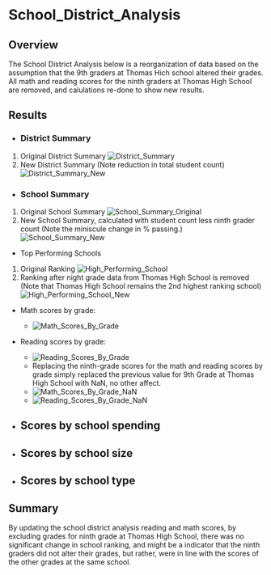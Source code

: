 # School_District_Analysis
 ## Overview
The School District Analysis below is a reorganization of data based on the assumption that the 9th graders at Thomas Hich school altered their grades. All math and reading scores for the ninth graders at Thomas High School are removed, and calulations re-done to show new results.

 ## Results 
- ### District Summary
 1) Original District Summary 
 ![District_Summary](https://user-images.githubusercontent.com/90797036/137644573-016f4cdc-9fec-46f3-b08f-6f5af4737622.png)
 2) New District Summary (Note reduction in total student count)
 ![District_Summary_New](https://user-images.githubusercontent.com/90797036/137644763-5decdf33-1b07-4873-819d-4bd06805d183.png)

- ### School Summary
 1) Original School Summary
 ![School_Summary_Original](https://user-images.githubusercontent.com/90797036/137647682-aa7c453e-a577-445b-a6d2-e3b0c80db2dd.png)
 2) New School Summary, calculated with student count less ninth grader count  (Note the miniscule change in % passing.)
 ![School_Summary_New](https://user-images.githubusercontent.com/90797036/137645719-d890c60e-7719-45b0-8e67-0889cdb9c66c.png)

 - Top Performing Schools
 1) Original Ranking
 ![High_Performing_School](https://user-images.githubusercontent.com/90797036/137647726-5fc74b2e-1b49-48ac-afe9-7033ac3870ea.png)
 2) Ranking after night grade data from Thomas High School is removed  (Note that Thomas High School remains the 2nd highest ranking school)
 ![High_Performing_School_New](https://user-images.githubusercontent.com/90797036/137647429-4c2b2940-4008-4c19-bba4-059159b078cd.png)

 - Math scores by grade:
   - ![Math_Scores_By_Grade](https://user-images.githubusercontent.com/90797036/137648042-1d4b2ade-0e30-4aac-a882-264de16cefe3.png)
 - Reading scores by grade:
   - ![Reading_Scores_By_Grade](https://user-images.githubusercontent.com/90797036/137648045-6da7ac01-0126-4220-a5d4-ae91107c36b0.png)
   - Replacing the ninth-grade scores for the math and reading scores by grade simply replaced the previous value for 9th Grade at Thomas High School with NaN, no other affect.
   - ![Math_Scores_By_Grade_NaN](https://user-images.githubusercontent.com/90797036/137648240-15777c3a-8523-4dc7-989a-ae268ae358ee.png)
   - ![Reading_Scores_By_Grade_NaN](https://user-images.githubusercontent.com/90797036/137648241-1a00e619-95fa-4562-9b0c-668f3d92d1d4.png)

- Scores by school spending
   - 
- Scores by school size
   - 
- Scores by school type
   - 
## Summary
By updating the school district analysis reading and math scores, by excluding grades for ninth grade at Thomas High School, there was no significant change in school ranking, and might be a indicator that the ninth graders did not alter their grades, but rather, were in line with the scores of the other grades at the same school.

